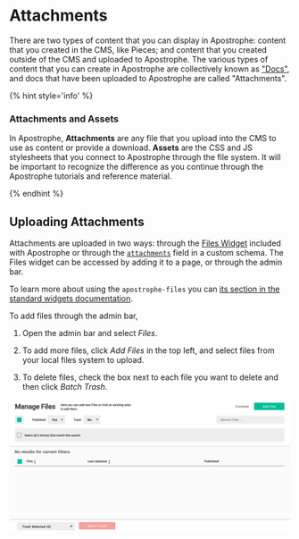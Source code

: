 # Attachments

There are two types of content that you can display in Apostrophe: content that you created in the CMS, like Pieces; and content that you created outside of the CMS and uploaded to Apostrophe. The various types of content that you can create in Apostrophe are collectively known as ["Docs"](/tutorials/core-concepts/technical-overview.md), and docs that have been uploaded to Apostrophe are called "Attachments".

{% hint style='info' %}
### Attachments and Assets

In Apostrophe, **Attachments** are any file that you upload into the CMS to use as content or provide a download. **Assets** are the CSS and JS stylesheets that you connect to Apostrophe through the file system. It will be important to recognize the difference as you continue through the Apostrophe tutorials and reference material.

{% endhint %}


## Uploading Attachments

Attachments are uploaded in two ways: through the [Files Widget](/modules/apostrophe-files) included with Apostrophe or through the [`attachments`](/other/fields/attachments.md) field in a custom schema. The Files widget can be accessed by adding it to a page, or through the admin bar.

To learn more about using the `apostrophe-files` you can [its section in the standard widgets documentation](/tutorials/core-concepts/editable-content-on-pages/standard-widgets.md#apostrophe-files).

To add files through the admin bar,

1. Open the admin bar and select *Files*.

2. To add more files, click  *Add Files* in the top left, and select files from your local files system to upload.

3. To delete files, check the box next to each file you want to delete and then click *Batch Trash*.

![Adding and managing files](/.gitbook/assets/attachments-manage.png)
